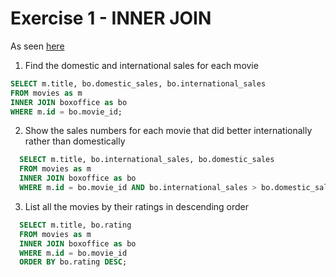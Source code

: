 # Exercise 1 - INNER JOIN

As seen [here](https://sqlbolt.com/lesson/select_queries_with_joins)

1. Find the domestic and international sales for each movie

```SQL
SELECT m.title, bo.domestic_sales, bo.international_sales
FROM movies as m
INNER JOIN boxoffice as bo
WHERE m.id = bo.movie_id;
```

2. Show the sales numbers for each movie that did better internationally rather than domestically


```SQL
  SELECT m.title, bo.international_sales, bo.domestic_sales
  FROM movies as m
  INNER JOIN boxoffice as bo
  WHERE m.id = bo.movie_id AND bo.international_sales > bo.domestic_sales;
```

3. List all the movies by their ratings in descending order

```SQL
  SELECT m.title, bo.rating
  FROM movies as m
  INNER JOIN boxoffice as bo
  WHERE m.id = bo.movie_id
  ORDER BY bo.rating DESC;
```
